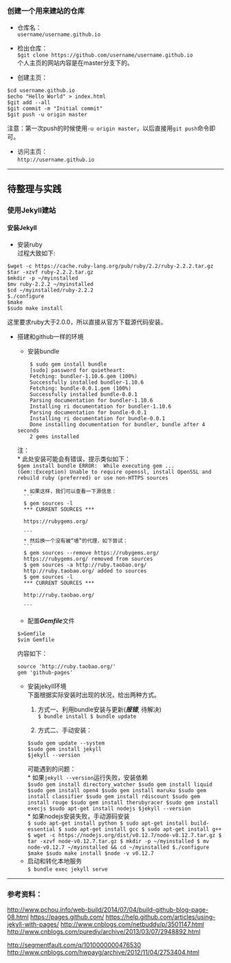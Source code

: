 #
### 创建一个用来建站的仓库  
+ 仓库名：  
`username/username.github.io`

+ 检出仓库：  
`$git clone https://github.com/username/username.github.io`  
个人主页的网站内容是在master分支下的。

+ 创建主页：  
```
$cd username.github.io
$echo "Hello World" > index.html
$git add --all
$git commit -m "Initial commit"
$git push -u origin master
```
注意：第一次push的时候使用`-u origin master`，以后直接用`git push`命令即可。

+ 访问主页：  
`http://username.github.io`

---
## 待整理与实践
### 使用Jekyll建站
#### 安装Jekyll
+ 安装ruby  
过程大致如下:
```
$wget -c https://cache.ruby-lang.org/pub/ruby/2.2/ruby-2.2.2.tar.gz
$tar -xzvf ruby-2.2.2.tar.gz
$mkdir -p ~/myinstalled
$mv ruby-2.2.2 ~/myinstalled
$cd ~/myinstalled/ruby-2.2.2
$./configure
$make
$sudo make install
```  
这里要求ruby大于2.0.0，所以直接从官方下载源代码安装。

+ 搭建和github一样的环境  
	- 安装bundle  
	```
	    $ sudo gem install bundle
	    [sudo] password for quietheart:
	    Fetching: bundler-1.10.6.gem (100%)
	    Successfully installed bundler-1.10.6
	    Fetching: bundle-0.0.1.gem (100%)
	    Successfully installed bundle-0.0.1
	    Parsing documentation for bundler-1.10.6
	    Installing ri documentation for bundler-1.10.6
	    Parsing documentation for bundle-0.0.1
	    Installing ri documentation for bundle-0.0.1
	    Done installing documentation for bundler, bundle after 4 seconds
	    2 gems installed
	```  
	注：  
		* 此处安装可能会有错误，提示类似如下：  
		```
		$gem install bundle
		ERROR:  While executing gem ... (Gem::Exception)
		Unable to require openssl, install OpenSSL and rebuild ruby (preferred) or use non-HTTPS sources
		```

		* 如果这样，我们可以查看一下源信息：  
		```
		$ gem sources -l
		*** CURRENT SOURCES ***

		https://rubygems.org/

 		```
		* 然后换一个没有被“墙”的代理，如下尝试：  
		```
		$ gem sources --remove https://rubygems.org/
		https://rubygems.org/ removed from sources
		$ gem sources -a http://ruby.taobao.org/
		http://ruby.taobao.org/ added to sources
		$ gem sources -l
		*** CURRENT SOURCES ***

		http://ruby.taobao.org/

		```

	- 配置***Gemfile***文件  
	```
	$>Gemfile
	$vim Gemfile
	```
	内容如下：
	```
	source 'http://ruby.taobao.org/'
	gem 'github-pages'
	```
	- 安装jekyll环境  
	下面根据实际安装时出现的状况，给出两种方式。  
		1. 方式一、利用bundle安装与更新(***报错***, 待解决)  
		  ```
		  $ bundle install
		  $ bundle update
		  ```

		2. 方式二、手动安装：  
		```
		$sudo gem update --system
		$sudo gem install jekyll
		$jekyll --version
		```  
		可能遇到的问题：  
			* 如果`jekyll --version`运行失败，安装依赖  
			```
			$sudo gem install directory_watcher
			$sudo gem install liquid
			$sudo gem install open4
			$sudo gem install maruku
			$sudo gem install classifier
			$sudo gem install rdiscount
			$sudo gem install rouge
			$sudo gem install therubyracer
			$sudo gem install execjs
			$sudo apt-get install nodejs
			$jekyll --version
			```  
			* 如果nodejs安装失败，手动源码安装  
			```
			$ sudo apt-get install python
			$ sudo apt-get install build-essential
			$ sudo apt-get install gcc
			$ sudo apt-get install g++
			$ wget -c https://nodejs.org/dist/v0.12.7/node-v0.12.7.tar.gz
			$ tar -xzvf node-v0.12.7.tar.gz
			$ mkdir -p ~/myinstalled
			$ mv node-v0.12.7 ~/myinstalled && cd ~/myinstalled
			$./configure
			$make
			$sudo make install
			$node -v
			v0.12.7
			```
	- 启动和转化本地服务  
	`$ bundle exec jekyll serve`

___
### 参考资料：
http://www.pchou.info/web-build/2014/07/04/build-github-blog-page-08.html
https://pages.github.com/
https://help.github.com/articles/using-jekyll-with-pages/
http://www.cnblogs.com/netbuddy/p/3501147.html
http://www.cnblogs.com/purediy/archive/2013/03/07/2948892.html

http://segmentfault.com/q/1010000000476530
http://www.cnblogs.com/hwpayg/archive/2012/11/04/2753404.html
